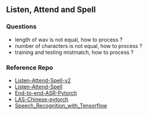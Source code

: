 ## Listen, Attend and Spell
### Questions
- length of wav is not equal, how to process ?
- number of characters is not equal, how to process ?
- training and testing mistmatch, how to process ?


### Reference Repo
- [Listen-Attend-Spell-v2][1]
- [Listen-Attend-Spell][2]
- [End-to-end-ASR-Pytorch][3]
- [LAS-Chinese-pytorch][4]
- [Speech_Recognition_with_Tensorflow][5]


[1]:https://github.com/foamliu/Listen-Attend-Spell-v2
[2]:https://github.com/kaituoxu/Listen-Attend-Spell
[3]:https://github.com/Alexander-H-Liu/End-to-end-ASR-Pytorch
[4]:https://github.com/Xiaoxiaohuangg/LAS-Chinese-pytorch
[5]:https://github.com/thomasschmied/Speech_Recognition_with_Tensorflow